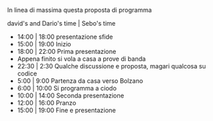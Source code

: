 In linea di massima questa proposta di programma

david's and Dario's time | Sebo's time

- 14:00 | 18:00 presentazione sfide
- 15:00 | 19:00 Inizio
- 18:00 | 22:00 Prima presentazione
- Appena finito si vola a casa a prove di banda
- 22:30 | 2:30 Qualche discussione e proposta, magari qualcosa su codice
- 5:00 | 9:00 Partenza da casa verso Bolzano
- 6:00 | 10:00 Si programma a ciodo
- 10:00 | 14:00 Seconda presentazione
- 12:00 | 16:00 Pranzo
- 15:00 | 19:00 Fine e presentazione